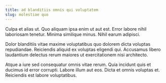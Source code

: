 ```yaml
---
title: ad blanditiis omnis qui voluptatem
slug: molestiae quo
---
```


Culpa et alias ut. Quo aliquam ipsa enim ut aut est. Error labore nihil laboriosam tenetur. Minima similique minus. Nihil earum adipisci.

Dolor blanditiis vitae maxime voluptatibus quo dolorem dicta voluptas repudiandae. Reiciendis aliquid ex voluptas eligendi qui. Accusamus libero laudantium delectus rerum maiores ut exercitationem nisi architecto.

Atque a iure sed consequatur omnis vitae rerum. Quia incidunt quis et ducimus id error corrupti. Labore illum aut eos. Dicta et omnis voluptas et. Reiciendis est labore voluptatibus.
